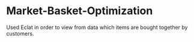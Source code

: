 # Market-Basket-Optimization
Used Eclat in order to view from data which items are bought together by customers.
